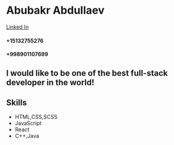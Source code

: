 
# Abubakr Abdullaev

[Linked In](https://www.linkedin.com/in/abubakr-abdi-abdullaev-358557150/)
#### +15132755276
#### +998901107699

## I would like to be one of the best full-stack developer in the world! 

## Skills
+ HTML,CSS,SCSS
+ JavaScript
+ React
+ C++,Java


  
